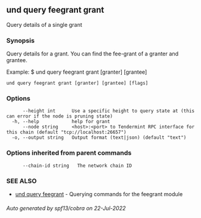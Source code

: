 ## und query feegrant grant

Query details of a single grant

### Synopsis

Query details for a grant. 
You can find the fee-grant of a granter and grantee.

Example:
$ und query feegrant grant [granter] [grantee]

```
und query feegrant grant [granter] [grantee] [flags]
```

### Options

```
      --height int      Use a specific height to query state at (this can error if the node is pruning state)
  -h, --help            help for grant
      --node string     <host>:<port> to Tendermint RPC interface for this chain (default "tcp://localhost:26657")
  -o, --output string   Output format (text|json) (default "text")
```

### Options inherited from parent commands

```
      --chain-id string   The network chain ID
```

### SEE ALSO

* [und query feegrant](und_query_feegrant.md)	 - Querying commands for the feegrant module

###### Auto generated by spf13/cobra on 22-Jul-2022
